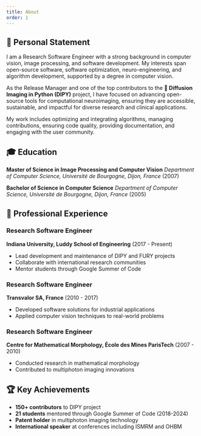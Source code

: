 ```yaml
---
title: About
order: 1
---
```


## 📝 Personal Statement

I am a Research Software Engineer with a strong background in computer vision, image processing, and software development. My interests span open-source software, software optimization, neuro-engineering, and algorithm development, supported by a degree in computer vision.

As the Release Manager and one of the top contributors to the **🧠 Diffusion Imaging in Python (DIPY)** project, I have focused on advancing open-source tools for computational neuroimaging, ensuring they are accessible, sustainable, and impactful for diverse research and clinical applications.

My work includes optimizing and integrating algorithms, managing contributions, ensuring code quality, providing documentation, and engaging with the user community.

## 🎓 Education

**Master of Science in Image Processing and Computer Vision**
*Department of Computer Science, Université de Bourgogne, Dijon, France* (2007)

**Bachelor of Science in Computer Science**
*Department of Computer Science, Université de Bourgogne, Dijon, France* (2005)

## 💼 Professional Experience

### Research Software Engineer

**Indiana University, Luddy School of Engineering** (2017 - Present)

- Lead development and maintenance of DIPY and FURY projects
- Collaborate with international research communities
- Mentor students through Google Summer of Code

### Research Software Engineer

**Transvalor SA, France** (2010 - 2017)

- Developed software solutions for industrial applications
- Applied computer vision techniques to real-world problems

### Research Software Engineer

**Centre for Mathematical Morphology, École des Mines ParisTech** (2007 - 2010)

- Conducted research in mathematical morphology
- Contributed to multiphoton imaging innovations

## 🏆 Key Achievements

- **150+ contributors** to DIPY project
- **21 students** mentored through Google Summer of Code (2018-2024)
- **Patent holder** in multiphoton imaging technology
- **International speaker** at conferences including ISMRM and OHBM
